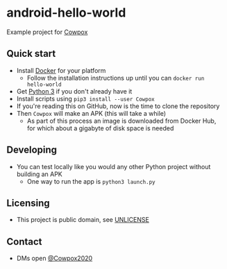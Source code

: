 # android-hello-world
Example project for [Cowpox](https://github.com/combatopera/Cowpox)

## Quick start
* Install [Docker](https://docs.docker.com/get-docker/) for your platform
    * Follow the installation instructions up until you can `docker run hello-world`
* Get [Python 3](https://www.python.org/) if you don't already have it
* Install scripts using `pip3 install --user Cowpox`
* If you're reading this on GitHub, now is the time to clone the repository
* Then `Cowpox` will make an APK (this will take a while)
    * As part of this process an image is downloaded from Docker Hub, for which about a gigabyte of disk space is needed

## Developing
* You can test locally like you would any other Python project without building an APK
    * One way to run the app is `python3 launch.py`

## Licensing
* This project is public domain, see [UNLICENSE](UNLICENSE)

## Contact
* DMs open [@Cowpox2020](https://twitter.com/Cowpox2020)
